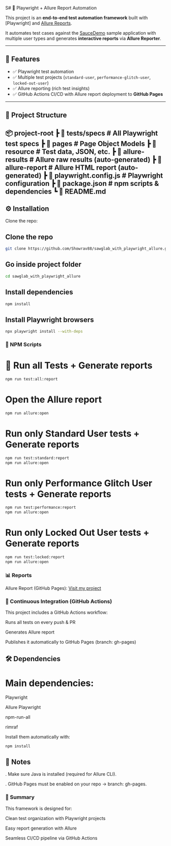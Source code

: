 S# 🧪 Playwright + Allure Report Automation

This project is an **end-to-end test automation framework** built with [Playwright] and [Allure Reports](https://showrav88.github.io/sawglab_with_playwright_allure/).  

It automates test cases against the [SauceDemo](https://www.saucedemo.com/) sample application with multiple user types and generates **interactive reports** via **Allure Reporter**.  

---

## 🚀 Features

- ✅ Playwright test automation 
- ✅ Multiple test projects (`standard-user`, `performance-glitch-user`, `locked-out-user`)  
- ✅ Allure reporting (rich test insights)    
- ✅ GitHub Actions CI/CD with Allure report deployment to **GitHub Pages**  

---

## 📂 Project Structure
📦 project-root
┣ 📂 tests/specs # All Playwright test specs
┣ 📂 pages # Page Object Models
┣ 📂 resource # Test data, JSON, etc.
┣ 📂 allure-results # Allure raw results (auto-generated)
┣ 📂 allure-report # Allure HTML report (auto-generated)
┣ 📜 playwright.config.js # Playwright configuration
┣ 📜 package.json # npm scripts & dependencies
┗ 📜 README.md
-----------------------

## ⚙️ Installation

Clone the repo:
## Clone the repo
```bash
git clone https://github.com/Showrav88/sawglab_with_playwright_allure.git
```
## Go inside project folder
```bash
cd sawglab_with_playwright_allure
```
## Install dependencies
```bash
npm install
```
## Install Playwright browsers
```bash
npx playwright install --with-deps
```
### 📜 NPM Scripts
# 🔹 Run all Tests + Generate reports
```bash
npm run test:all:report
```
# Open the Allure report
```bash
npm run allure:open
```
# Run only Standard User tests  + Generate reports 
```bash
npm run test:standard:report
npm run allure:open
```
# Run only Performance Glitch User tests  + Generate reports 
```bash
npm run test:performance:report
npm run allure:open
```
# Run only Locked Out User tests + Generate reports 
```bash
npm run test:locked:report
npm run allure:open
```
### 📊 Reports

Allure Report (GitHub Pages): [Visit my project](https://showrav88.github.io/sawglab_with_playwright_allure/)

### 🔄 Continuous Integration (GitHub Actions)

This project includes a GitHub Actions workflow:

Runs all tests on every push & PR

Generates Allure report

Publishes it automatically to GitHub Pages (branch: gh-pages)

## 🛠 Dependencies

# Main dependencies:

Playwright

Allure Playwright

npm-run-all

rimraf

Install them automatically with:
```bash
npm install
```
## 📌 Notes

. Make sure Java is installed (required for Allure CLI).

. GitHub Pages must be enabled on your repo → branch: gh-pages.

### 🎯 Summary

This framework is designed for:

Clean test organization with Playwright projects

Easy report generation with Allure

Seamless CI/CD pipeline via GitHub Actions






